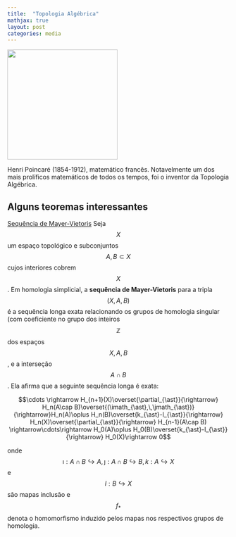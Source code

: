 ```yaml
---
title:  "Topologia Algébrica"
mathjax: true
layout: post
categories: media
---
```


<img src="https://github.com/SubGui/subgui.github.io/blob/master/images/poincare.png?raw=true" width="250" height="250">

Henri Poincaré (1854-1912), matemático francês. Notavelmente um dos mais prolíficos matemáticos de todos os tempos, foi o inventor da Topologia Algébrica.

## Alguns teoremas interessantes

[Sequência de Mayer-Vietoris](https://en.wikipedia.org/wiki/Mayer-Vietoris_sequence) Seja $$X$$ um espaço topológico e subconjuntos $$A,\,B\subset X$$ cujos interiores cobrem $$X$$. Em homologia simplicial, a **sequência de Mayer-Vietoris** para a tripla $$(X,\,A,\,B)$$ é a sequência longa exata relacionando os grupos de homologia singular (com coeficiente no grupo dos inteiros $$\mathbb{Z}$$ dos espaços $$X,\,A,\,B$$, e a interseção $$A\cap B$$. Ela afirma que a seguinte sequência longa é exata:

$$\cdots \rightarrow H_{n+1}(X)\overset{\partial_{\ast}}{\rightarrow} H_n(A\cap B)\overset{(\imath_{\ast},\,\jmath_{\ast})}{\rightarrow}H_n(A)\oplus H_n(B)\overset{k_{\ast}-l_{\ast}}{\rightarrow} H_n(X)\overset{\partial_{\ast}}{\rightarrow} H_{n-1}(A\cap B) \rightarrow\cdots\rightarrow H_0(A)\oplus H_0(B)\overset{k_{\ast}-l_{\ast}}{\rightarrow} H_0(X)\rightarrow 0$$

onde $$\imath:A\cap B\hookrightarrow A,\,\jmath:A\cap B\hookrightarrow B,\,k:A\hookrightarrow X$$ e $$l:B\hookrightarrow X$$ são mapas inclusão e $$f_{\ast}$$ denota o homomorfismo induzido pelos mapas nos respectivos grupos de homologia.
